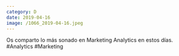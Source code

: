 ```yaml
--- 
category: D 
date: 2019-04-16 
image: /1066_2019-04-16.jpeg 
--- 
```


Os comparto lo más sonado en Marketing Analytics en estos días. #Analytics #Marketing